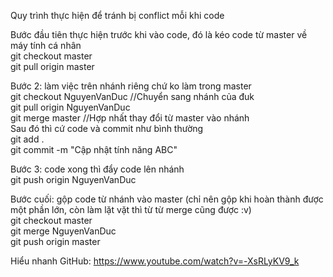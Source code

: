 Quy trình thực hiện để tránh bị conflict mỗi khi code

Bước đầu tiên thực hiện trước khi vào code, đó là kéo code từ master về máy tính cá nhân  
git checkout master  
git pull origin master  

Bước 2: làm việc trên nhánh riêng chứ ko làm trong master  
git checkout NguyenVanDuc //Chuyển sang nhánh của đuk  
git pull origin NguyenVanDuc  
git merge master //Hợp nhất thay đổi từ master vào nhánh  
Sau đó thì cứ code và commit như bình thường  
git add .  
git commit -m "Cập nhật tính năng ABC"

Bước 3: code xong thì đẩy code lên nhánh  
git push origin NguyenVanDuc

Bước cuối: gộp code từ nhánh vào master (chỉ nên gộp khi hoàn thành được một phần lớn, còn làm lặt vặt thì từ từ merge cũng được :v)  
git checkout master  
git merge NguyenVanDuc  
git push origin master

Hiểu nhanh GitHub: https://www.youtube.com/watch?v=-XsRLyKV9_k  

